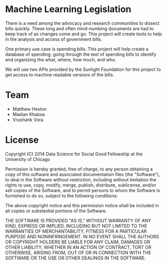 Machine Learning Legislation
============================
There is a need among the advocacy and research communities to dissect bills quickly. These long and often mind-numbing documents are had to keep track of as changes come and go. This project will create tools to help in the analysis and access of government bills.

One primary use case is spending bills. This project will help create a database of spending; going through the text of spending bills to identify and organizing the what, where, how much, and who.

We will use two APIs provided by the Sunlight Foundation for this project to get access to machine readable versions of the bills.

# Team
- Matthew Heston
- Madian Khabsa
- Vrushank Vora

# License

Copyright (C) 2014 Data Science for Social Good Fellowship at the University of Chicago

Permission is hereby granted, free of charge, to any person obtaining a copy of this software and associated documentation files (the "Software"), to deal in the Software without restriction, including without limitation the rights to use, copy, modify, merge, publish, distribute, sublicense, and/or sell copies of the Software, and to permit persons to whom the Software is furnished to do so, subject to the following conditions:

The above copyright notice and this permission notice shall be included in all copies or substantial portions of the Software.

THE SOFTWARE IS PROVIDED "AS IS," WITHOUT WARRANTY OF ANY KIND, EXPRESS OR IMPLIED, INCLUDING BUT NOT LIMITED TO THE WARRANTIES OF MERCHANTABILITY, FITNESS FOR A PARTICULAR PURPOSE AND NONINFRINGEMENT. IN NO EVENT SHALL THE AUTHORS OR COPYRIGHT HOLDERS BE LIABLE FOR ANY CLAIM, DAMAGES OR OTHER LIABILITY, WHETHER IN AN ACTION OF CONTRACT, TORT OR OTHERWISE, ARISING FROM, OUT OF OR IN CONNECTION WITH THE SOFTWARE OR THE USE OR OTHER DEALINGS IN THE SOFTWARE.
